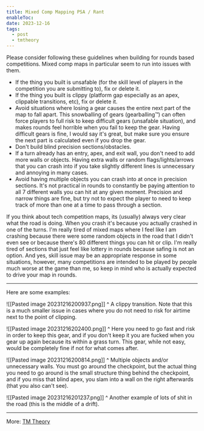 ```yaml
---
title: Mixed Comp Mapping PSA / Rant
enableToc: 
date: 2023-12-16
tags:
  - post
  - tmtheory
---
```

Please consider following these guidelines when building for rounds based competitions. Mixed comp maps in particular seem to run into issues with them.

- If the thing you built is unsafable (for the skill level of players in the competition you are submitting to), fix or delete it.
- If the thing you built is clippy (platform gap especially as an apex, clippable transitions, etc), fix or delete it.
- Avoid situations where losing a gear causes the entire next part of the map to fall apart. This snowballing of gears (gearballing™) can often force players to full risk to keep difficult gears (unsafable situation), and makes rounds feel horrible when you fail to keep the gear. Having difficult gears is fine, I would say it's great, but make sure you ensure the next part is calculated even if you drop the gear.
- Don't build blind precision sections/obstacles.
- If a turn already has an entry, apex, and exit wall, you don't need to add more walls or objects. Having extra walls or random flags/lights/arrows that you can crash into if you take slightly different lines is unnecessary and annoying in many cases.
- Avoid having multiple objects you can crash into at once in precision sections. It's not practical in rounds to constantly be paying attention to all 7 different walls you can hit at any given moment. Precision and narrow things are fine, but try not to expect the player to need to keep track of more than one at a time to pass through a section.

If you think about tech competition maps, its (usually) always very clear what the road is doing. When you crash it's because you actually crashed in one of the turns. I'm really tired of mixed maps where I feel like I am crashing because there were some random objects in the road that I didn't even see or because there's 80 different things you can hit or clip. I'm really tired of sections that just feel like lottery in rounds because safing is not an option. And yes, skill issue may be an appropriate response in some situations, however, many competitions are intended to be played by people much worse at the game than me, so keep in mind who is actually expected to drive your map in rounds.

---
Here are some examples:

![[Pasted image 20231216200937.png]]
^ A clippy transition. Note that this is a much smaller issue in cases where you do not need to risk for airtime next to the point of clipping.

![[Pasted image 20231216202400.png]]
^ Here you need to go fast and risk in order to keep this gear, and if you don't keep it you are fucked when you gear up again because its within a grass turn. This gear, while not easy, would be completely fine if not for what comes after.

![[Pasted image 20231216200814.png]]
^ Multiple objects and/or unnecessary walls. You must go around the checkpoint, but the actual thing you need to go around is the small structure thing behind the checkpoint, and if you miss that blind apex, you slam into a wall on the right afterwards (that you also can't see).

![[Pasted image 20231216201237.png]]
^ Another example of lots of shit in the road (this is the middle of a drift). 

---
More: [TM Theory](./tags/tmtheory)
